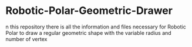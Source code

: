# Robotic-Polar-Geometric-Drawer
n this repository there is all the information and files necessary for Robotic Polar to draw a regular geometric shape with the variable  radius and number of vertex
